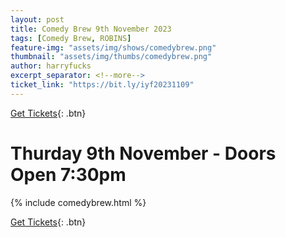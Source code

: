```yaml
---
layout: post
title: Comedy Brew 9th November 2023
tags: [Comedy Brew, ROBINS]
feature-img: "assets/img/shows/comedybrew.png"
thumbnail: "assets/img/thumbs/comedybrew.png"
author: harryfucks
excerpt_separator: <!--more-->
ticket_link: "https://bit.ly/iyf20231109"
---
```


[Get Tickets]({{page.ticket_link}}){: .btn}

# Thurday 9th November - Doors Open 7:30pm

{% include comedybrew.html %}

[Get Tickets]({{page.ticket_link}}){: .btn}
